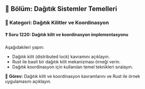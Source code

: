 ## 📘 Bölüm: Dağıtık Sistemler Temelleri  
### 🔹 Kategori: Dağıtık Kilitler ve Koordinasyon  
#### ❓ Soru 1220: Dağıtık kilit ve koordinasyon implementasyonu

Aşağıdakileri yapın:

- Dağıtık kilit (distributed lock) kavramını açıklayın.
- Rust ile basit bir dağıtık kilit mekanizması örneği verin.
- Dağıtık koordinasyon için kullanılan temel teknikleri sıralayın.

🔧 **Görev:** Dağıtık kilit ve koordinasyon kavramlarını ve Rust ile örnek uygulamasını açıklayın.
